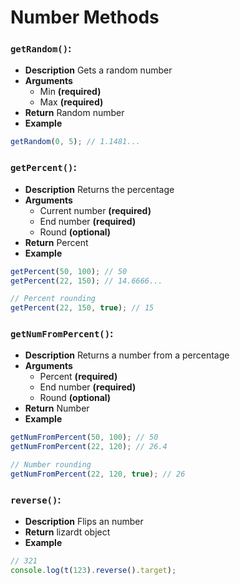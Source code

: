 # Number Methods

### ```getRandom()```:
- **Description**
Gets a random number
- **Arguments**
  - Min **(required)**
  - Max **(required)**
- **Return**
Random number
- **Example**
```Javascript
getRandom(0, 5); // 1.1481...
```

### ```getPercent()```:
- **Description**
Returns the percentage
- **Arguments**
  - Current number **(required)**
  - End number **(required)**
  - Round **(optional)**
- **Return**
Percent
- **Example**
```Javascript
getPercent(50, 100); // 50
getPercent(22, 150); // 14.6666...

// Percent rounding
getPercent(22, 150, true); // 15
```

### ```getNumFromPercent()```:
- **Description**
Returns a number from a percentage
- **Arguments**
  - Percent **(required)**
  - End number **(required)**
  - Round **(optional)**
- **Return**
Number
- **Example**
```Javascript
getNumFromPercent(50, 100); // 50
getNumFromPercent(22, 120); // 26.4

// Number rounding
getNumFromPercent(22, 120, true); // 26
```

### ```reverse()```:
- **Description**
Flips an number
- **Return**
lizardt object
- **Example**
```Javascript
// 321
console.log(t(123).reverse().target);
```